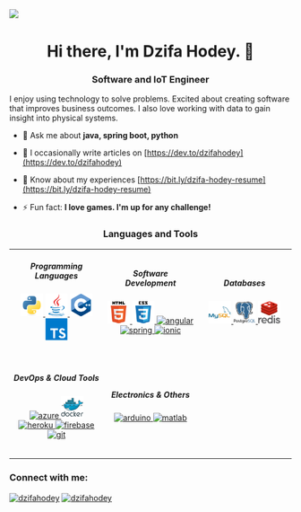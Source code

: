 <img src="https://user-images.githubusercontent.com/60604704/146805885-ea9478ea-5db3-4a61-a4c7-ad12edec980a.gif">

<h1 align="center"> Hi there, I'm Dzifa Hodey. 👋</h1>
<h3 align="center">Software and IoT Engineer</h3>

I enjoy using technology to solve problems. Excited about creating software that improves business outcomes.
I also love working with data to gain insight into physical systems.

- 💬 Ask me about **java, spring boot, python**
  
- 📝 I occasionally write articles on [https://dev.to/dzifahodey](https://dev.to/dzifahodey)

- 📄 Know about my experiences [https://bit.ly/dzifa-hodey-resume](https://bit.ly/dzifa-hodey-resume)

- ⚡ Fun fact: **I love games. I'm up for any challenge!**

<h3 align="center">Languages and Tools</h3>
<table width="100%">
<tr>
<td width="33%">
<h5 align="center">Programming Languages</h5>
<p align="center"><a href="https://www.python.org" target="_blank" rel="noreferrer"> <img src="https://raw.githubusercontent.com/devicons/devicon/master/icons/python/python-original.svg" alt="python" width="40" height="40"/> </a> <a href="https://www.java.com" target="_blank" rel="noreferrer"> <img src="https://raw.githubusercontent.com/devicons/devicon/master/icons/java/java-original.svg" alt="java" width="40" height="40"/> </a> <a href="https://www.w3schools.com/cpp/" target="_blank" rel="noreferrer"> <img src="https://raw.githubusercontent.com/devicons/devicon/master/icons/cplusplus/cplusplus-original.svg" alt="cplusplus" width="40" height="40"/> </a> <a href="https://www.typescriptlang.org/" target="_blank" rel="noreferrer"> <img src="https://raw.githubusercontent.com/devicons/devicon/master/icons/typescript/typescript-original.svg" alt="typescript" width="40" height="40"/> </a>
</p>
  <br/>
</td>
 <td width="33%">
  <h5 align="center">Software Development</h5>
<p align="center"><a href="https://www.w3.org/html/" target="_blank" rel="noreferrer"> <img src="https://raw.githubusercontent.com/devicons/devicon/master/icons/html5/html5-original-wordmark.svg" alt="html5" width="40" height="40"/> </a>   <a href="https://www.w3schools.com/css/" target="_blank" rel="noreferrer"> <img src="https://raw.githubusercontent.com/devicons/devicon/master/icons/css3/css3-original-wordmark.svg" alt="css3" width="40" height="40"/> </a>   <a href="https://angular.io" target="_blank" rel="noreferrer"> <img src="https://angular.io/assets/images/logos/angular/angular.svg" alt="angular" width="40" height="40"/> </a> <a href="https://spring.io/" target="_blank" rel="noreferrer"> <img src="https://www.vectorlogo.zone/logos/springio/springio-icon.svg" alt="spring" width="40" height="40"/> </a>   <a href="https://ionicframework.com" target="_blank" rel="noreferrer"> <img src="https://upload.wikimedia.org/wikipedia/commons/d/d1/Ionic_Logo.svg" alt="ionic" width="40" height="40"/> </a> </p>
   <br/>
 </td>
 <td width="33%">
  <h5 align="center">Databases</h5>
<p align="center"><a href="https://www.mysql.com/" target="_blank" rel="noreferrer"> <img src="https://raw.githubusercontent.com/devicons/devicon/master/icons/mysql/mysql-original-wordmark.svg" alt="mysql" width="40" height="40"/> </a> <a href="https://www.postgresql.org" target="_blank" rel="noreferrer"> <img src="https://raw.githubusercontent.com/devicons/devicon/master/icons/postgresql/postgresql-original-wordmark.svg" alt="postgresql" width="40" height="40"/> </a> <a href="https://redis.io" target="_blank" rel="noreferrer"> <img src="https://raw.githubusercontent.com/devicons/devicon/master/icons/redis/redis-original-wordmark.svg" alt="redis" width="40" height="40"/> </a></p><br/>
 </td>
</tr>
<tr>
 <td width="33%">
  <h5 align="center">DevOps & Cloud Tools</h5>
<p align="center"><a href="https://azure.microsoft.com/en-in/" target="_blank" rel="noreferrer"> <img src="https://www.vectorlogo.zone/logos/microsoft_azure/microsoft_azure-icon.svg" alt="azure" width="40" height="40"/> </a> <a href="https://www.docker.com/" target="_blank" rel="noreferrer"> <img src="https://raw.githubusercontent.com/devicons/devicon/master/icons/docker/docker-original-wordmark.svg" alt="docker" width="40" height="40"/> </a> <a href="https://heroku.com" target="_blank" rel="noreferrer"> <img src="https://www.vectorlogo.zone/logos/heroku/heroku-icon.svg" alt="heroku" width="40" height="40"/> </a> <a href="https://firebase.google.com/" target="_blank" rel="noreferrer"> <img src="https://www.vectorlogo.zone/logos/firebase/firebase-icon.svg" alt="firebase" width="40" height="40"/> </a> <a href="https://git-scm.com/" target="_blank" rel="noreferrer"> <img src="https://www.vectorlogo.zone/logos/git-scm/git-scm-icon.svg" alt="git" width="40" height="40"/> </a></p><br/>
 </td>
 <td width="33%">
  <h5 align="center">Electronics & Others</h5>
<p align="center"><a href="https://www.arduino.cc/" target="_blank" rel="noreferrer"> <img src="https://cdn.worldvectorlogo.com/logos/arduino-1.svg" alt="arduino" width="40" height="40"/> </a>    <a href="https://www.mathworks.com/" target="_blank" rel="noreferrer"> <img src="https://upload.wikimedia.org/wikipedia/commons/2/21/Matlab_Logo.png" alt="matlab" width="40" height="40"/> </a></p><br/>
 </td>
</tr>
 </table>



<h3 align="left">Connect with me:</h3>
<p align="left">
<a href="https://dev.to/dzifahodey" target="blank"><img align="center" src="https://raw.githubusercontent.com/rahuldkjain/github-profile-readme-generator/master/src/images/icons/Social/devto.svg" alt="dzifahodey" height="30" width="40" /></a>
<a href="https://linkedin.com/in/dzifahodey" target="blank"><img align="center" src="https://raw.githubusercontent.com/rahuldkjain/github-profile-readme-generator/master/src/images/icons/Social/linked-in-alt.svg" alt="dzifahodey" height="30" width="40" /></a>
</p>


<!--<p><img align="left" src="https://github-readme-stats.vercel.app/api/top-langs?username=dzifahodey&show_icons=true&locale=en&layout=compact" alt="dzifahodey" /></p>-->

<!--github stats
<p>&nbsp;<img align="center" src="https://github-readme-stats.vercel.app/api?username=dzifahodey&show_icons=true&locale=en" alt="dzifahodey" /></p>-->
